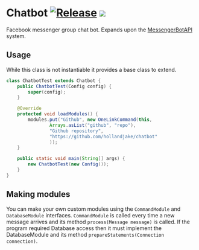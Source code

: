 # Chatbot [![Release](https://jitpack.io/v/hollandjake/chatbot.svg)](https://jitpack.io/#hollandjake/chatbot) [![](https://jitci.com/gh/hollandjake/chatbot/svg)](https://jitci.com/gh/hollandjake/chatbot)

Facebook messenger group chat bot. Expands upon the [MessengerBotAPI](https://github.com/hollandjake/messenger-bot-api) system.

## Usage
While this class is not instantiable it provides a base class to extend.

```java
class ChatbotTest extends Chatbot {
	public ChatbotTest(Config config) {
		super(config);
	}

	@Override
	protected void loadModules() {
		modules.put("Github", new OneLinkCommand(this,
				Arrays.asList("github", "repo"),
				"Github repository",
				"https://github.com/hollandjake/chatbot"
				));
	}

	public static void main(String[] args) {
		new ChatbotTest(new Config());
	}
}
```

## Making modules
You can make your own custom modules using the `CommandModule` and `DatabaseModule` interfaces. `CommandModule` is called every time a new message arrives and its method `process(Message message)` is called. If the program required Database access then it must implement the DatabaseModule and its method `prepareStatements(Connection connection)`. 